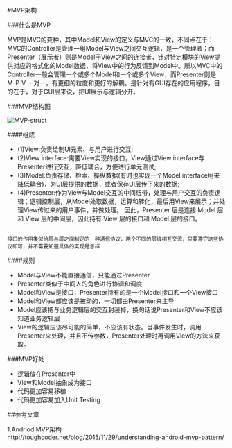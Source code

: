 #MVP架构

###什么是MVP

MVP是MVC的变种，其中Model和View的定义与MVC的一致，不同点在于：MVC的Controller是管理一组Model与View之间交互逻辑，是一个管理者；而Presenter（展示者）则是Model于View之间的连接者，针对特定模块的View提供对应的格式化的Model数据，将View中的行为反馈到Model中。所以MVC中的Controller一般会管理一个或多个Model和一个或多个View，而Presenter则是 M-P-V 一对一，有更细的粒度和更好的解耦。是针对有GUI存在的应用程序，目的在于，对于GUI层来说，把UI展示与逻辑分开。

###MVP结构图

![MVP-struct](MVP-struct.png)


####组成

- (1)View:负责绘制UI元素、与用户进行交互;
- (2)View interface:需要View实现的接口，View通过View interface与Presenter进行交互，降低耦合，方便进行单元测试;
- (3)Model:负责存储、检索、操纵数据(有时也实现一个Model interface用来降低耦合)，为UI层提供的数据，或者保存UI层传下来的数据;
- (4)Presenter:作为View与Model交互的中间纽带，处理与用户交互的负责逻辑；逻辑控制层，从Model处取数据，运算和转化，最后用View来展示；并处理View传过来的用户事件，并做处理。
   因此，Presenter 层是连接 Model 层和 View 层的中间层，因此持有 View 层的接口和 Model 层的接口。
   
<code>
接口的作用类似给层与层之间制定的一种通信协议，两个不同的层级相互交流，只要遵守这些协议即可，并不需要知道具体的实现是怎样
</code>


####规则
- Model与View不能直接通信，只能通过Presenter
- Presenter类似于中间人的角色进行协调和调度
- Model和View是接口，Presenter持有的是一个Model接口和一个View接口
- Model和View都应该是被动的，一切都由Presenter来主导
- Model应该把与业务逻辑层的交互封装掉，换句话说Presenter和View不应该知道业务逻辑层
- View的逻辑应该尽可能的简单，不应该有状态。当事件发生时，调用Presenter来处理，并且不传参数，Presenter处理时再调用View的方法来获取。




###MVP好处

- 逻辑放在Presenter中
- View和Model抽象成为接口
- 代码更加容易移植
- 代码更加容易加入Unit Testing




##参考文章

1.Andriod MVP架构<br/>
<http://toughcoder.net/blog/2015/11/29/understanding-android-mvp-pattern/>